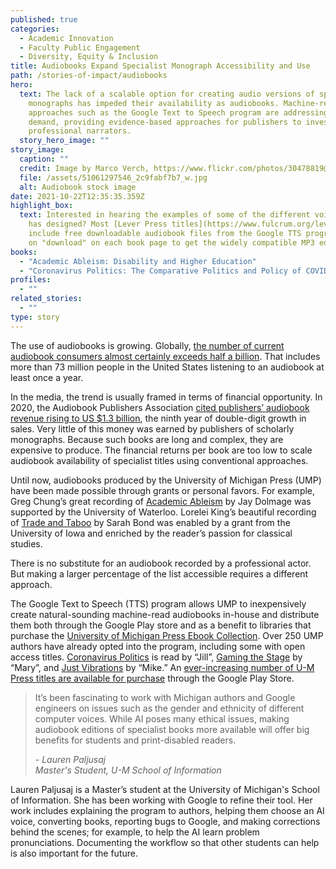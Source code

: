 ```yaml
---
published: true
categories:
  - Academic Innovation
  - Faculty Public Engagement
  - Diversity, Equity & Inclusion
title: Audiobooks Expand Specialist Monograph Accessibility and Use
path: /stories-of-impact/audiobooks
hero:
  text: The lack of a scalable option for creating audio versions of specialist
    monographs has impeded their availability as audiobooks. Machine-read
    approaches such as the Google Text to Speech program are addressing this
    demand, providing evidence-based approaches for publishers to invest in
    professional narrators.
  story_hero_image: ""
story_image:
  caption: ""
  credit: Image by Marco Verch, https://www.flickr.com/photos/30478819@N08/51061297546
  file: /assets/51061297546_2c9fabf7b7_w.jpg
  alt: Audiobook stock image
date: 2021-10-22T12:35:35.359Z
highlight_box:
  text: Interested in hearing the examples of some of the different voices Google
    has designed? Most [Lever Press titles](https://www.fulcrum.org/leverpress)
    include free downloadable audiobook files from the Google TTS program. Click
    on "download" on each book page to get the widely compatible MP3 edition.
books:
  - "Academic Ableism: Disability and Higher Education"
  - "Coronavirus Politics: The Comparative Politics and Policy of COVID-19"
profiles:
  - ""
related_stories:
  - ""
type: story
---
```

<!--StartFragment-->

The use of audiobooks is growing. Globally, [the number of current audiobook consumers almost certainly exceeds half a billion](https://www2.deloitte.com/us/en/insights/industry/technology/technology-media-and-telecom-predictions/2020/rise-of-audiobooks-podcast-industry.html). That includes more than 73 million people in the United States listening to an audiobook at least once a year.

In the media, the trend is usually framed in terms of financial opportunity. In 2020, the Audiobook Publishers Association [cited publishers’ audiobook revenue rising to US $1.3 billion](https://publishingperspectives.com/2021/06/audio-publishers-association-12-percent-audiobook-revenue-growth-in-2020-covid19/), the ninth year of double-digit growth in sales. Very little of this money was earned by publishers of scholarly monographs. Because such books are long and complex, they are expensive to produce. The financial returns per book are too low to scale audiobook availability of specialist titles using conventional approaches.

Until now, audiobooks produced by the University of Michigan Press (UMP) have been made possible through grants or personal favors. For example, Greg Chung’s great recording of [Academic Ableism](https://www.audible.com/pd/Academic-Ableism-Audiobook/0472003666) by Jay Dolmage was supported by the University of Waterloo. Lorelei King’s beautiful recording of [Trade and Taboo](https://www.audible.com/pd/Trade-and-Taboo-Audiobook/B078RTDZS2) by Sarah Bond was enabled by a grant from the University of Iowa and enriched by the reader’s passion for classical studies.

There is no substitute for an audiobook recorded by a professional actor. But making a larger percentage of the list accessible requires a different approach.

The Google Text to Speech (TTS) program allows UMP to inexpensively create natural-sounding machine-read audiobooks in-house and distribute them both through the Google Play store and as a benefit to libraries that purchase the [University of Michigan Press Ebook Collection](https://www.press.umich.edu/librarians). Over 250 UMP authors have already opted into the program, including some with open access titles. [Coronavirus Politics](https://play.google.com/store/audiobooks/details?id=AQAAAEDcC2hLpM) is read by “Jill”, [Gaming the Stage](https://play.google.com/store/audiobooks/details?id=AQAAAECcAQ9BgM) by “Mary”, and [Just Vibrations](https://play.google.com/store/audiobooks/details?id=AQAAAECcexg7lM) by “Mike.” An [ever-increasing number of U-M Press titles are available for purchase](https://www.press.umich.edu/browse/new_releases?format=audio_download) through the Google Play Store.

<blockquote class="quote full yellow"><p>It’s been fascinating to work with Michigan authors and Google engineers on issues such as the gender and ethnicity of different computer voices. While AI poses many ethical issues, making audiobook editions of specialist books more available will offer big benefits for students and print-disabled readers.</p><footer><cite>- Lauren Paljusaj<br>Master's Student, U-M School of Information</cite></footer></blockquote>

Lauren Paljusaj is a Master’s student at the University of Michigan's School of Information. She has been working with Google to refine their tool. Her work includes explaining the program to authors, helping them choose an AI voice, converting books, reporting bugs to Google, and making corrections behind the scenes; for example, to help the AI learn problem pronunciations. Documenting the workflow so that other students can help is also important for the future.

<!--EndFragment-->